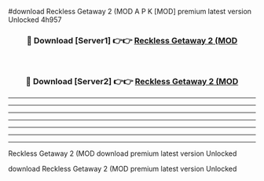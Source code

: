 #download Reckless Getaway 2 (MOD A P K [MOD] premium latest version Unlocked 4h957 



<div align="center">
<h3>🔴 Download [Server1] 👉👉 <a href="https://apkdownload3.web.app/">Reckless Getaway 2 (MOD</a></h3><br>

<h3>🔴 Download [Server2] 👉👉 <a href="https://apkdownload3.web.app/">Reckless Getaway 2 (MOD</a></h3>
</div>





----------------------------------------------------------

----------------------------------------------------------

----------------------------------------------------------

----------------------------------------------------------

----------------------------------------------------------

----------------------------------------------------------

----------------------------------------------------------

Reckless Getaway 2 (MOD download premium latest version Unlocked

download Reckless Getaway 2 (MOD premium latest version Unlocked
